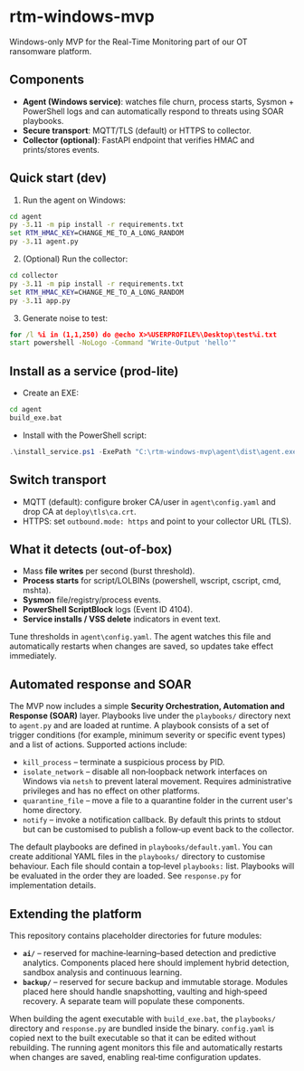 # rtm-windows-mvp

Windows-only MVP for the Real-Time Monitoring part of our OT ransomware platform.

## Components
 - **Agent (Windows service)**: watches file churn, process starts, Sysmon + PowerShell logs and can automatically respond to threats using SOAR playbooks.
- **Secure transport**: MQTT/TLS (default) or HTTPS to collector.
- **Collector (optional)**: FastAPI endpoint that verifies HMAC and prints/stores events.

## Quick start (dev)

1) Run the agent on Windows:

```bat
cd agent
py -3.11 -m pip install -r requirements.txt
set RTM_HMAC_KEY=CHANGE_ME_TO_A_LONG_RANDOM
py -3.11 agent.py
```

2) (Optional) Run the collector:

```bat
cd collector
py -3.11 -m pip install -r requirements.txt
set RTM_HMAC_KEY=CHANGE_ME_TO_A_LONG_RANDOM
py -3.11 app.py
```

3) Generate noise to test:
```bat
for /l %i in (1,1,250) do @echo X>%USERPROFILE%\Desktop\test%i.txt
start powershell -NoLogo -Command "Write-Output 'hello'"
```

## Install as a service (prod-lite)

- Create an EXE:
```bat
cd agent
build_exe.bat
```

- Install with the PowerShell script:
```ps1
.\install_service.ps1 -ExePath "C:\rtm-windows-mvp\agent\dist\agent.exe" -HmacKey "YOUR_LONG_RANDOM"
```

## Switch transport
- MQTT (default): configure broker CA/user in `agent\config.yaml` and drop CA at `deploy\tls\ca.crt`.
- HTTPS: set `outbound.mode: https` and point to your collector URL (TLS).

## What it detects (out-of-box)
- Mass **file writes** per second (burst threshold).
- **Process starts** for script/LOLBINs (powershell, wscript, cscript, cmd, mshta).
- **Sysmon** file/registry/process events.
- **PowerShell ScriptBlock** logs (Event ID 4104).
- **Service installs / VSS delete** indicators in event text.

Tune thresholds in `agent\config.yaml`.  The agent watches this file and
automatically restarts when changes are saved, so updates take effect
immediately.

## Automated response and SOAR

The MVP now includes a simple **Security Orchestration, Automation and Response (SOAR)**
layer.  Playbooks live under the `playbooks/` directory next to
`agent.py` and are loaded at runtime.  A playbook consists of a set of
trigger conditions (for example, minimum severity or specific event types)
and a list of actions.  Supported actions include:

* `kill_process` – terminate a suspicious process by PID.
* `isolate_network` – disable all non‑loopback network interfaces on
  Windows via `netsh` to prevent lateral movement.  Requires
  administrative privileges and has no effect on other platforms.
* `quarantine_file` – move a file to a quarantine folder in the current
  user's home directory.
* `notify` – invoke a notification callback.  By default this prints to
  stdout but can be customised to publish a follow‑up event back to the
  collector.

The default playbooks are defined in `playbooks/default.yaml`.  You can
create additional YAML files in the `playbooks/` directory to customise
behaviour.  Each file should contain a top‑level `playbooks:` list.
Playbooks will be evaluated in the order they are loaded.  See
`response.py` for implementation details.

## Extending the platform

This repository contains placeholder directories for future modules:

* **`ai/`** – reserved for machine‑learning–based detection and predictive
  analytics.  Components placed here should implement hybrid detection,
  sandbox analysis and continuous learning.
* **`backup/`** – reserved for secure backup and immutable storage.
  Modules placed here should handle snapshotting, vaulting and
  high‑speed recovery.  A separate team will populate these
  components.

When building the agent executable with `build_exe.bat`, the
`playbooks/` directory and `response.py` are bundled inside the binary.
`config.yaml` is copied next to the built executable so that it can be
edited without rebuilding.  The running agent monitors this file and
automatically restarts when changes are saved, enabling real‑time
configuration updates.
